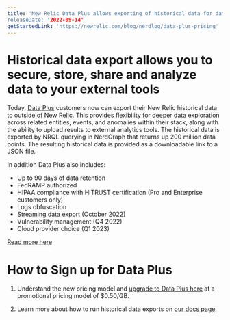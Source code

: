 ```yaml
---
title: 'New Relic Data Plus allows exporting of historical data for data storage, compliance, and analysis
releaseDate: '2022-09-14'
getStartedLink: 'https://newrelic.com/blog/nerdlog/data-plus-pricing'
---
```

#  Historical data export allows you to secure, store, share and analyze data to your external tools

Today, [Data Plus](https://docs.newrelic.com/whats-new/2022/06/whats-new-6-1-data-plus-available) customers now can export their New Relic historical data to outside of New Relic. This provides flexibility for deeper data exploration across related entities, events, and anomalies within their stack, along with the ability to upload results to external analytics tools. The historical data is exported by NRQL querying in NerdGraph that returns up 200 million data points. The resulting historical data is provided as a downloadable link to a JSON file. 

In addition Data Plus also includes:

* Up to 90 days of data retention 
* FedRAMP authorized
* HIPAA compliance with HITRUST certification (Pro and Enterprise customers only) 
* Logs obfuscation
* Streaming data export (October 2022)
* Vulnerability management (Q4 2022)
* Cloud provider choice (Q1 2023)

[Read more here](https://newrelic.com/blog/nerdlog/data-plus-pricing)

# How to Sign up for Data Plus
1. Understand the new pricing model and [upgrade to Data Plus here](https://docs.newrelic.com/docs/accounts/accounts-billing/new-relic-one-pricing-billing/data-ingest-billing) at a promotional pricing model of $0.50/GB.

2. Learn more about how to run historical data exports on [our docs page](https://docs.newrelic.com/docs/apis/nerdgraph/examples/nerdgraph-historical-data-export/).
